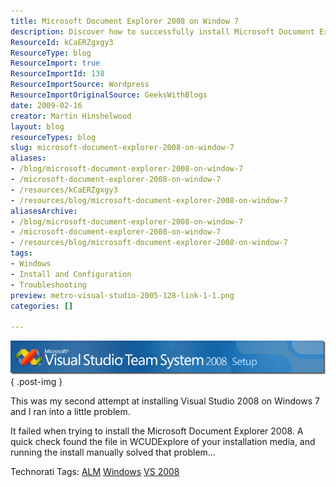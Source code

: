 ```yaml
---
title: Microsoft Document Explorer 2008 on Window 7
description: Discover how to successfully install Microsoft Document Explorer 2008 on Windows 7 with troubleshooting tips from Martin Hinshelwood. Enhance your setup now!
ResourceId: kCaERZgxgy3
ResourceType: blog
ResourceImport: true
ResourceImportId: 138
ResourceImportSource: Wordpress
ResourceImportOriginalSource: GeeksWithBlogs
date: 2009-02-16
creator: Martin Hinshelwood
layout: blog
resourceTypes: blog
slug: microsoft-document-explorer-2008-on-window-7
aliases:
- /blog/microsoft-document-explorer-2008-on-window-7
- /microsoft-document-explorer-2008-on-window-7
- /resources/kCaERZgxgy3
- /resources/blog/microsoft-document-explorer-2008-on-window-7
aliasesArchive:
- /blog/microsoft-document-explorer-2008-on-window-7
- /microsoft-document-explorer-2008-on-window-7
- /resources/blog/microsoft-document-explorer-2008-on-window-7
tags:
- Windows
- Install and Configuration
- Troubleshooting
preview: metro-visual-studio-2005-128-link-1-1.png
categories: []

---
```

[![image](images/MicrosoftDocumentExplorer2008onWindow7_3CC7-image_thumb-2-2.png)](http://blog.hinshelwood.com/files/2011/05/GWB-WindowsLiveWriter-MicrosoftDocumentExplorer2008onWindow7_3CC7-image_2.png)
{ .post-img }

This was my second attempt at installing Visual Studio 2008 on Windows 7 and I ran into a little problem.

It failed when trying to install the Microsoft Document Explorer 2008. A quick check found the file in WCUDExplore of your installation media, and running the install manually solved that problem…

Technorati Tags: [ALM](http://technorati.com/tags/ALM) [Windows](http://technorati.com/tags/Windows) [VS 2008](http://technorati.com/tags/VS+2008)
